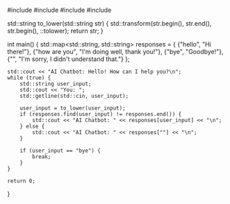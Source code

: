 #include <iostream>
#include <string>
#include <map>
#include <algorithm>

std::string to_lower(std::string str) {
    std::transform(str.begin(), str.end(), str.begin(), ::tolower);
    return str;
}

int main() {
    std::map<std::string, std::string> responses = {
        {"hello", "Hi there!"},
        {"how are you", "I'm doing well, thank you!"},
        {"bye", "Goodbye!"},
        {"", "I'm sorry, I didn't understand that."}
    };

    std::cout << "AI Chatbot: Hello! How can I help you?\n";
    while (true) {
        std::string user_input;
        std::cout << "You: ";
        std::getline(std::cin, user_input);

        user_input = to_lower(user_input);
        if (responses.find(user_input) != responses.end()) {
            std::cout << "AI Chatbot: " << responses[user_input] << "\n";
        } else {
            std::cout << "AI Chatbot: " << responses[""] << "\n";
        }

        if (user_input == "bye") {
            break;
        }
    }

    return 0;
}
